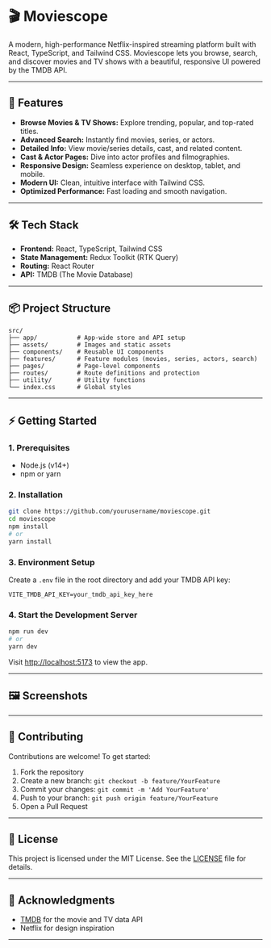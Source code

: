 # 🎬 Moviescope

A modern, high-performance Netflix-inspired streaming platform built with React, TypeScript, and Tailwind CSS. Moviescope lets you browse, search, and discover movies and TV shows with a beautiful, responsive UI powered by the TMDB API.

---

## 🚀 Features

- **Browse Movies & TV Shows:** Explore trending, popular, and top-rated titles.
- **Advanced Search:** Instantly find movies, series, or actors.
- **Detailed Info:** View movie/series details, cast, and related content.
- **Cast & Actor Pages:** Dive into actor profiles and filmographies.
- **Responsive Design:** Seamless experience on desktop, tablet, and mobile.
- **Modern UI:** Clean, intuitive interface with Tailwind CSS.
- **Optimized Performance:** Fast loading and smooth navigation.

---

## 🛠️ Tech Stack

- **Frontend:** React, TypeScript, Tailwind CSS
- **State Management:** Redux Toolkit (RTK Query)
- **Routing:** React Router
- **API:** TMDB (The Movie Database)

---

## 📦 Project Structure

```
src/
├── app/           # App-wide store and API setup
├── assets/        # Images and static assets
├── components/    # Reusable UI components
├── features/      # Feature modules (movies, series, actors, search)
├── pages/         # Page-level components
├── routes/        # Route definitions and protection
├── utility/       # Utility functions
└── index.css      # Global styles
```

---

## ⚡ Getting Started

### 1. Prerequisites

- Node.js (v14+)
- npm or yarn

### 2. Installation

```bash
git clone https://github.com/yourusername/moviescope.git
cd moviescope
npm install
# or
yarn install
```

### 3. Environment Setup

Create a `.env` file in the root directory and add your TMDB API key:

```env
VITE_TMDB_API_KEY=your_tmdb_api_key_here
```

### 4. Start the Development Server

```bash
npm run dev
# or
yarn dev
```

Visit [http://localhost:5173](http://localhost:5173) to view the app.

---

## 🖼️ Screenshots

<!--
Add screenshots here for visual appeal!
Example:
![Home Page](./src/assets/screenshot-home.png)
-->

---

## 🤝 Contributing

Contributions are welcome! To get started:

1. Fork the repository
2. Create a new branch: `git checkout -b feature/YourFeature`
3. Commit your changes: `git commit -m 'Add YourFeature'`
4. Push to your branch: `git push origin feature/YourFeature`
5. Open a Pull Request

---

## 📄 License

This project is licensed under the MIT License. See the [LICENSE](LICENSE) file for details.

---

## 🙏 Acknowledgments

- [TMDB](https://www.themoviedb.org/) for the movie and TV data API
- Netflix for design inspiration

---
